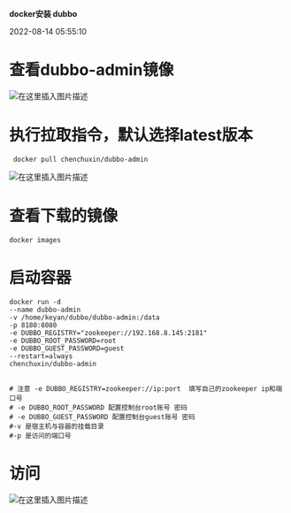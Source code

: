 **docker安装 dubbo**

2022-08-14 05:55:10

# 查看dubbo-admin镜像

![在这里插入图片描述](https://img-blog.csdnimg.cn/6a1ff69f31e445e986b20cd02d379968.png?x-oss-process=image/watermark,type_d3F5LXplbmhlaQ,shadow_50,text_Q1NETiBA5oq56aaZ6bK45LmL5rW3,size_16,color_FFFFFF,t_70,g_se,x_16)

# 执行拉取指令，默认选择latest版本

```
 docker pull chenchuxin/dubbo-admin
```

![在这里插入图片描述](https://img-blog.csdnimg.cn/c0ff7b010d1c417db8bf2ec8da2cd46b.png?x-oss-process=image/watermark,type_d3F5LXplbmhlaQ,shadow_50,text_Q1NETiBA5oq56aaZ6bK45LmL5rW3,size_16,color_FFFFFF,t_70,g_se,x_16)

# 查看下载的镜像

```
docker images
```

# 启动容器

```
docker run -d 
--name dubbo-admin 
-v /home/keyan/dubbo/dubbo-admin:/data 
-p 8180:8080 
-e DUBBO_REGISTRY="zookeeper://192.168.8.145:2181" 
-e DUBBO_ROOT_PASSWORD=root 
-e DUBBO_GUEST_PASSWORD=guest 
--restart=always 
chenchuxin/dubbo-admin


# 注意 -e DUBBO_REGISTRY=zookeeper://ip:port  填写自己的zookeeper ip和端口号
# -e DUBBO_ROOT_PASSWORD 配置控制台root账号 密码
# -e DUBBO_GUEST_PASSWORD 配置控制台guest账号 密码
#-v 是宿主机与容器的挂载目录
#-p 是访问的端口号
```

# 访问

![在这里插入图片描述](https://img-blog.csdnimg.cn/e73218171f1549a6983dc60ff4d5d047.png?x-oss-process=image/watermark,type_d3F5LXplbmhlaQ,shadow_50,text_Q1NETiBA5oq56aaZ6bK45LmL5rW3,size_16,color_FFFFFF,t_70,g_se,x_16)